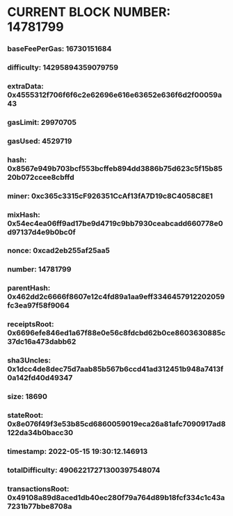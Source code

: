 # CURRENT BLOCK NUMBER: 14781799

### baseFeePerGas: 16730151684
### difficulty: 14295894359079759
### extraData: 0x4555312f706f6f6c2e62696e616e63652e636f6d2f00059a43
### gasLimit: 29970705
### gasUsed: 4529719
### hash: 0x8567e949b703bcf553bcffeb894dd3886b75d623c5f15b8520b072ccee8cbffd
### miner: 0xc365c3315cF926351CcAf13fA7D19c8C4058C8E1
### mixHash: 0x54ec4ea06ff9ad17be9d4719c9bb7930ceabcadd660778e0d97137d4e9b0bc0f
### nonce: 0xcad2eb255af25aa5
### number: 14781799
### parentHash: 0x462dd2c6666f8607e12c4fd89a1aa9eff3346457912202059fc3ea97f58f9064
### receiptsRoot: 0x6696efe846ed1a67f88e0e56c8fdcbd62b0ce8603630885c37dc16a473dabb62
### sha3Uncles: 0x1dcc4de8dec75d7aab85b567b6ccd41ad312451b948a7413f0a142fd40d49347
### size: 18690
### stateRoot: 0x8e076f49f3e53b85cd6860059019eca26a81afc7090917ad8122da34b0bacc30
### timestamp: 2022-05-15 19:30:12.146913
### totalDifficulty: 49062217271300397548074
### transactionsRoot: 0x49108a89d8aced1db40ec280f79a764d89b18fcf334c1c43a7231b77bbe8708a
